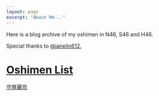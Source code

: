 ```yaml
---
layout: page
excerpt: "About Me..."
---
```


Here is a blog archive of my oshimen in N46, S46 and H46.

Special thanks to <a href="https://github.com/janelin612/n46-crawler">@janelin612.

# Oshimen List
[守屋麗奈](https://huhanwj.github.io/oshimen-blog-archive/moriya.rena)


